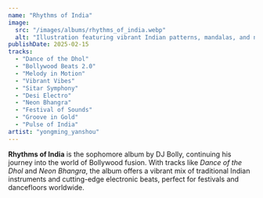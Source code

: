 ```yaml
---
name: "Rhythms of India"
image:
  src: "/images/albums/rhythms_of_india.webp"
  alt: "Illustration featuring vibrant Indian patterns, mandalas, and neon waveforms, blending traditional and modern music styles for a Bollywood fusion album"
publishDate: 2025-02-15
tracks:
  - "Dance of the Dhol"
  - "Bollywood Beats 2.0"
  - "Melody in Motion"
  - "Vibrant Vibes"
  - "Sitar Symphony"
  - "Desi Electro"
  - "Neon Bhangra"
  - "Festival of Sounds"
  - "Groove in Gold"
  - "Pulse of India"
artist: "yongming_yanshou"
---
```


**Rhythms of India** is the sophomore album by DJ Bolly, continuing his journey into the world of Bollywood fusion. With tracks like *Dance of the Dhol* and *Neon Bhangra*, the album offers a vibrant mix of traditional Indian instruments and cutting-edge electronic beats, perfect for festivals and dancefloors worldwide.

